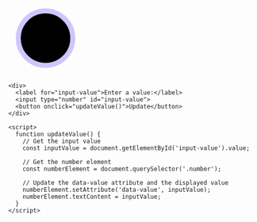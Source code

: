 <!DOCTYPE html>
<html lang="en" dir="ltr">
  <head>
    <meta charset="utf-8">
    <link rel="stylesheet" href="/Circle Progress Bar/style.css">
    <title></title>
  </head>
  <body>
    <div class="progress-bar">
      <span class="number" data-value="0"></span>
      <svg height="150" width="150" class="circle">
        <circle cx="75" cy="75" r="55" stroke="#d1c5fc" stroke-width="10" fill=""></circle>
      </svg>
    </div>

    <div>
      <label for="input-value">Enter a value:</label>
      <input type="number" id="input-value">
      <button onclick="updateValue()">Update</button>
    </div>

    <script>
      function updateValue() {
        // Get the input value
        const inputValue = document.getElementById('input-value').value;

        // Get the number element
        const numberElement = document.querySelector('.number');

        // Update the data-value attribute and the displayed value
        numberElement.setAttribute('data-value', inputValue);
        numberElement.textContent = inputValue;
      }
    </script>
  </body>
</html>
